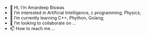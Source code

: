 - 👋 Hi, I’m Amardeep Biswas
- 👀 I’m interested in Artificial Intelligence, c programming, Physics;
- 🌱 I’m currently learning C++, Phython, Golang;
- 💞️ I’m looking to collaborate on ...
- 📫 How to reach me ...

<!---
Lacia5/Lacia5 is a ✨ special ✨ repository because its `README.md` (this file) appears on your GitHub profile.
You can click the Preview link to take a look at your changes.
--->
